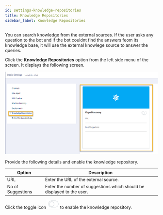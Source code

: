 ```yaml
---
id: settings-knowledge-repositories
title: Knowledge Repositories
sidebar_label: Knowledge Repositories
---
```


You can search knowledge from the external sources. If the user asks any question to the bot and if the bot couldnt find the answers feom its knowledge base, it will use the external knowlege source to answer the queries.

Click the **Knowledge Repositories** option from the left side menu of the screen. It displays the following screen.

![](assets\CA_106.png)

Provide the following details and enable the knowledge repository.

| Option            | Description                                                  |
| ----------------- | ------------------------------------------------------------ |
| URL               | Enter the URL of the external source.                        |
| No of Suggestions | Enter the number of suggestions which should be displayed to the user. |

Click the toggle icon![](assets\CA_107.png)to enable the knowledge repository.
